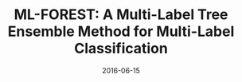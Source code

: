 ---
title: "ML-FOREST: A Multi-Label Tree Ensemble Method for Multi-Label Classification "
collection: journals_main
permalink: /publication/ML
date: 2016-06-15
venue: "IEEE Trans. Knowl. Data Eng. 28(10): 2665-2680 "
city: 
state: ""
thumbnail: "ML.png"
teaser : 
authors: "Qingyao Wu, Mingkui Tan, Hengjie Song, Jian Chen, Michael K. Ng"
bibtex: ML.txt
uri: ML.pdf
arxiv: 
project: 
source:
poster: 
data:
---